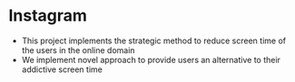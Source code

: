 # Instagram
- This project implements the strategic method to reduce screen time of the users in the online domain 
- We implement novel approach to provide users an alternative to their addictive screen time
